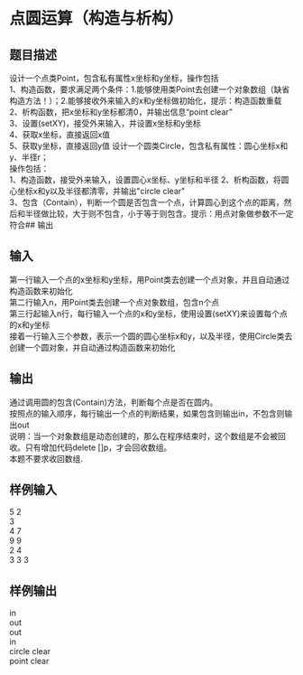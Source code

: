  # 点圆运算（构造与析构）  
  
 ## 题目描述  
 设计一个点类Point，包含私有属性x坐标和y坐标，操作包括  
 1、构造函数，要求满足两个条件：1.能够使用类Point去创建一个对象数组（缺省构造方法！）；2.能够接收外来输入的x和y坐标做初始化，提示：构造函数重载  
 2、析构函数，把x坐标和y坐标都清0，并输出信息“point clear”  
 3、设置(setXY)，接受外来输入，并设置x坐标和y坐标  
 4、获取x坐标，直接返回x值  
 5、获取y坐标，直接返回y值 设计一个圆类Circle，包含私有属性：圆心坐标x和y、半径r；  
 操作包括：  
 1、构造函数，接受外来输入，设置圆心x坐标、y坐标和半径 2、析构函数，将圆心坐标x和y以及半径都清零，并输出"circle clear"  
 3、包含（Contain），判断一个圆是否包含一个点，计算圆心到这个点的距离，然后和半径做比较，大于则不包含，小于等于则包含。提示：用点对象做参数不一定符合## 输出  
 ## 输入  
 第一行输入一个点的x坐标和y坐标，用Point类去创建一个点对象，并且自动通过构造函数来初始化  
 第二行输入n，用Point类去创建一个点对象数组，包含n个点  
 第三行起输入n行，每行输入一个点的x和y坐标，使用设置(setXY)来设置每个点的x和y坐标  
 接着一行输入三个参数，表示一个圆的圆心坐标x和y，以及半径，使用Circle类去创建一个圆对象，并自动通过构造函数来初始化  
   
 ## 输出  
 通过调用圆的包含(Contain)方法，判断每个点是否在圆内。  
 按照点的输入顺序，每行输出一个点的判断结果，如果包含则输出in，不包含则输出out  
 说明：当一个对象数组是动态创建的，那么在程序结束时，这个数组是不会被回收。只有增加代码delete []p，才会回收数组。  
 本题不要求收回数组.  
 ## 样例输入  
 5 2  
 3  
 4 7  
 9 9  
 2 4  
 3 3 3  
 ## 样例输出  
 in  
 out  
 out  
 in  
 circle clear  
 point clear  
   
  
